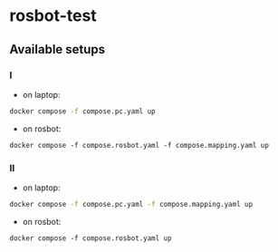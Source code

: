# rosbot-test

## Available setups

### I

- on laptop:

```bash
docker compose -f compose.pc.yaml up
```

- on rosbot:

```
docker compose -f compose.rosbot.yaml -f compose.mapping.yaml up
```

### II

- on laptop:

```bash
docker compose -f compose.pc.yaml -f compose.mapping.yaml up
```

- on rosbot:

```
docker compose -f compose.rosbot.yaml up
```